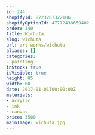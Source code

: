 ```yaml
---
id: 244
shopifyId: 8723267322186
shopifyOptionId: 47772438659402
order: 340
title: Wichuta
slug: wichuta
url: art-works/wichuta
aliases: []
categories:
- painting
inStock: true
isVisible: true
height: 85
width: 60
date: 2017-01-01T00:00:00Z
materials:
- acrylic
- ink
- canvas
price: 3500
mainImage: wichuta.jpg
---
```

